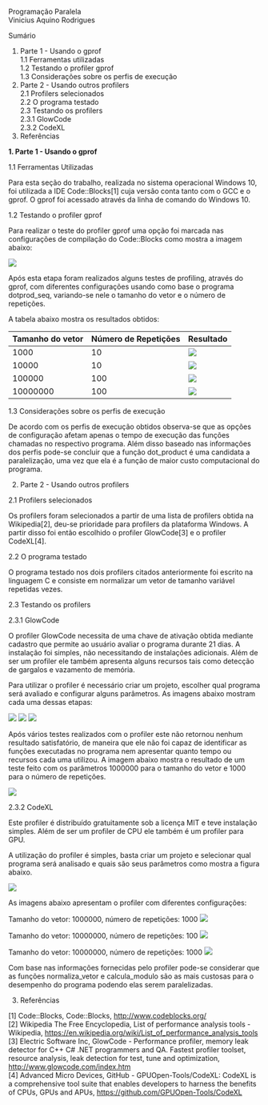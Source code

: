 Programação Paralela  
Vinicius Aquino Rodrigues

Sumário

1. Parte 1 - Usando o gprof  
1.1 Ferramentas utilizadas  
1.2 Testando o profiler gprof  
1.3 Considerações sobre os perfis de execução  
2. Parte 2 - Usando outros profilers  
2.1 Profilers selecionados  
2.2 O programa testado  
2.3 Testando os profilers  
2.3.1 GlowCode  
2.3.2 CodeXL  
3. Referências  

<b>1. Parte 1 - Usando o gprof</b>

1.1 Ferramentas Utilizadas

Para esta seção do trabalho, realizada no sistema operacional Windows 10, foi utilizada a IDE Code::Blocks[1] cuja versão conta tanto com o GCC e o gprof. O gprof foi acessado através da linha de comando do Windows 10.

1.2 Testando o profiler gprof

Para realizar o teste do profiler gprof uma opção foi marcada nas configurações de compilação do Code::Blocks como mostra a imagem abaixo:

<img src="https://s31.postimg.org/kii1bash7/codeblocksprofilecode.png">

Após esta etapa foram realizados alguns testes de profiling, através do gprof, com diferentes configurações usando como base o programa dotprod_seq, variando-se nele o tamanho do vetor e o número de repetições.

A tabela abaixo mostra os resultados obtidos:

|Tamanho do vetor|Número de Repetições|Resultado|
|----------------|--------------------|---------|
|1000|10|<img src="https://s31.postimg.org/6otombs6z/gprof1000-10.png">|
|10000|10|<img src="https://s31.postimg.org/3uqj8vxqj/gprof10000-10.png">|
|100000|100|<img src="https://s31.postimg.org/xmnlo2s9n/gprof100000-100.png">|
|10000000|100|<img src="https://s31.postimg.org/ormrdkb6z/gprof10000000-100.png">|

1.3 Considerações sobre os perfis de execução

De acordo com os perfis de execução obtidos observa-se que as opções de configuração afetam apenas o tempo de execução das funções chamadas no respectivo programa. Além disso baseado nas informações dos perfis pode-se concluir que a função dot_product é uma candidata a paralelização, uma vez que ela é a função de maior custo computacional do programa.

2. Parte 2 - Usando outros profilers

2.1 Profilers selecionados

Os profilers foram selecionados a partir de uma lista de profilers obtida na Wikipedia[2], deu-se prioridade para profilers da plataforma Windows. A partir disso foi então escolhido o profiler GlowCode[3] e o profiler CodeXL[4].

2.2 O programa testado

O programa testado nos dois profilers citados anteriormente foi escrito na linguagem C e consiste em normalizar um vetor de tamanho variável repetidas vezes.

2.3 Testando os profilers

2.3.1 GlowCode

O profiler GlowCode necessita de uma chave de ativação obtida mediante cadastro que permite ao usuário avaliar o programa durante 21 dias. A instalação foi simples, não necessitando de instalações adicionais. Além de ser um profiler ele também apresenta alguns recursos tais como detecção de gargalos e vazamento de memória.

Para utilizar o profiler é necessário criar um projeto, escolher qual programa será avaliado e configurar alguns parâmetros. As imagens abaixo mostram cada uma dessas etapas:

<img src="https://s31.postimg.org/t0rhfntuz/glowcode1.png">
<img src="https://s31.postimg.org/4k9bl70u3/glowcode2.png">
<img src="https://s31.postimg.org/c08l6zw97/glowcode3.png">

Após vários testes realizados com o profiler este não retornou nenhum resultado satisfatório, de maneira que ele não foi capaz de identificar as funções executadas no programa nem apresentar quanto tempo ou recursos cada uma utilizou. A imagem abaixo mostra o resultado de um teste feito com os parâmetros 1000000 para o tamanho do vetor e 1000 para o número de repetições.

<img src="https://s31.postimg.org/6c2ag4mrv/glowcode7.png">

2.3.2 CodeXL

Este profiler é distribuído gratuitamente sob a licença MIT e teve instalação simples. Além de ser um profiler de CPU ele também é um profiler para GPU.

A utilização do profiler é simples, basta criar um projeto e selecionar qual programa será analisado e quais são seus parâmetros como mostra a figura abaixo.

<img src="https://s31.postimg.org/7ecgymfuz/codexl1.png">

As imagens abaixo apresentam o profiler com diferentes configurações:

Tamanho do vetor: 1000000, número de repetições: 1000
<img src="https://s31.postimg.org/hoevxw8bf/codexl2.png">

Tamanho do vetor: 10000000, número de repetições: 100
<img src="https://s31.postimg.org/wkdf5hz5n/codexl3.png">

Tamanho do vetor: 10000000, número de repetições: 1000
<img src="https://s31.postimg.org/idxoa9gkr/codexl4.png">

Com base nas informações fornecidas pelo profiler pode-se considerar que as funções normaliza_vetor e calcula_modulo são as mais custosas para o desempenho do programa podendo elas serem paralelizadas.

3. Referências

[1] Code::Blocks, Code::Blocks, http://www.codeblocks.org/  
[2] Wikipedia The Free Encyclopedia, List of performance analysis tools - Wikipedia, https://en.wikipedia.org/wiki/List_of_performance_analysis_tools  
[3] Electric Software Inc, GlowCode - Performance profiler, memory leak detector for C++ C# .NET programmers and QA. Fastest profiler toolset, resource analysis, leak detection for test, tune and optimization, http://www.glowcode.com/index.htm  
[4] Advanced Micro Devices, GitHub - GPUOpen-Tools/CodeXL: CodeXL is a comprehensive tool suite that enables developers to harness the benefits of CPUs, GPUs and APUs, https://github.com/GPUOpen-Tools/CodeXL
